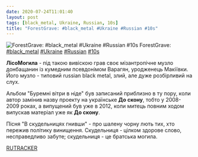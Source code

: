 ```yaml
---
date: 2020-07-24T11:01:40
layout: post
tags: [black_metal, Ukraine, Russian, 10s]
title: "ForestGrave: #black_metal #Ukraine #Russian #10s"
---
```

![ForestGrave: #black_metal #Ukraine #Russian #10s](https://res.cloudinary.com/vast-space-unexplored/image/upload/photos/photo_1027_24-07-2020_11-01-40.jpg)
ForestGrave: [#black_metal](/tags/#black_metal) [#Ukraine](/tags/#Ukraine) [#Russian](/tags/#Russian) [#10s](/tags/#10s)

**ЛісоМогила** - під такою вивіскою грав своє мізантропічне музло донбащанин із кумедним псевдонімом Варагян, уродженець Макіївки. Його музло - типовий russian black metal, злий, але дуже розбірливий на слух.

Альбом &quot;Буремні вітри в ніде&quot; був записаний приблизно в ту пору, коли автор замінив назву проекту на українське **До скону**, тобто у 2008-2009 роках, а випущений був уже в 2012, коли митець повним ходом випускав матеріал уже як **До скону**.

Пісня &quot;В скудельницях гнивши&quot; - про шалену чорну лють тих, хто пережив політику винищення. Скудельниця - цілком здорове слово, несправедливо забуте; скудельниця - це братська могила.

[RUTRACKER](https://rutracker.org/forum/viewtopic.php?t=4282075)